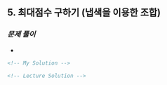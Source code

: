 ## 5. 최대점수 구하기 (냅색을 이용한 조합)

### _문제 풀이_

-

```html
<!-- My Solution -->
```

```html
<!-- Lecture Solution -->
```
